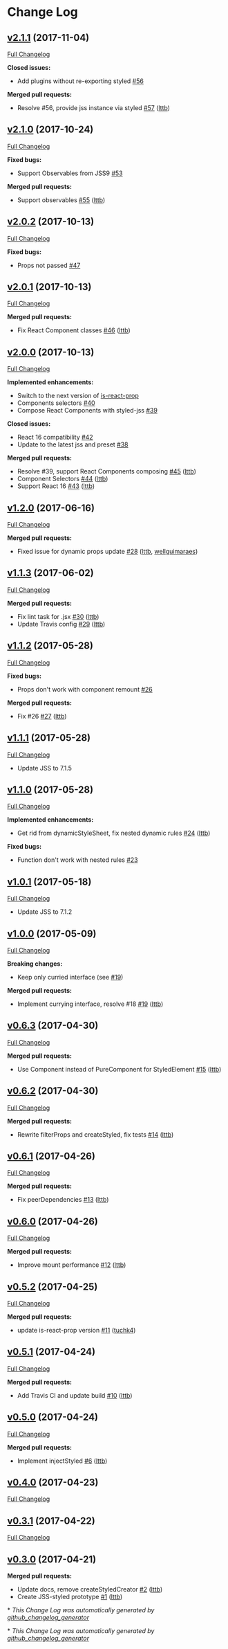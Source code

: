 # Change Log

## [v2.1.1](https://github.com/cssinjs/styled-jss/tree/v2.1.1) (2017-11-04)
[Full Changelog](https://github.com/cssinjs/styled-jss/compare/v0.3.0...v2.1.1)

**Closed issues:**

- Add plugins without re-exporting styled [\#56](https://github.com/cssinjs/styled-jss/issues/56)

**Merged pull requests:**

- Resolve \#56, provide jss instance via styled [\#57](https://github.com/cssinjs/styled-jss/pull/57) ([lttb](https://github.com/lttb))

## [v2.1.0](https://github.com/cssinjs/styled-jss/tree/v2.1.0) (2017-10-24)
[Full Changelog](https://github.com/cssinjs/styled-jss/compare/v0.3.0...v2.1.0)

**Fixed bugs:**

- Support Observables from JSS9 [\#53](https://github.com/cssinjs/styled-jss/issues/53)

**Merged pull requests:**

- Support observables [\#55](https://github.com/cssinjs/styled-jss/pull/55) ([lttb](https://github.com/lttb))

## [v2.0.2](https://github.com/cssinjs/styled-jss/tree/v2.0.2) (2017-10-13)
[Full Changelog](https://github.com/cssinjs/styled-jss/compare/v2.0.1...v2.0.2)

**Fixed bugs:**

- Props not passed [\#47](https://github.com/cssinjs/styled-jss/issues/47)

## [v2.0.1](https://github.com/cssinjs/styled-jss/tree/v2.0.1) (2017-10-13)
[Full Changelog](https://github.com/cssinjs/styled-jss/compare/v2.0.0...v2.0.1)

**Merged pull requests:**

- Fix React Component classes [\#46](https://github.com/cssinjs/styled-jss/pull/46) ([lttb](https://github.com/lttb))

## [v2.0.0](https://github.com/cssinjs/styled-jss/tree/v2.0.0) (2017-10-13)
[Full Changelog](https://github.com/cssinjs/styled-jss/compare/v0.3.0...v2.0.0)

**Implemented enhancements:**

- Switch to the next version of [is-react-prop](https://github.com/lttb/is-react-prop)
- Components selectors [\#40](https://github.com/cssinjs/styled-jss/issues/40)
- Compose React Components with styled-jss [\#39](https://github.com/cssinjs/styled-jss/issues/39)

**Closed issues:**

- React 16 compatibility [\#42](https://github.com/cssinjs/styled-jss/issues/42)
- Update to the latest jss and preset [\#38](https://github.com/cssinjs/styled-jss/issues/38)

**Merged pull requests:**

- Resolve \#39, support React Components composing [\#45](https://github.com/cssinjs/styled-jss/pull/45) ([lttb](https://github.com/lttb))
- Component Selectors [\#44](https://github.com/cssinjs/styled-jss/pull/44) ([lttb](https://github.com/lttb))
- Support React 16 [\#43](https://github.com/cssinjs/styled-jss/pull/43) ([lttb](https://github.com/lttb))

## [v1.2.0](https://github.com/cssinjs/styled-jss/tree/v1.2.0) (2017-06-16)
[Full Changelog](https://github.com/cssinjs/styled-jss/compare/v1.1.3...v1.2.0)

**Merged pull requests:**

- Fixed issue for dynamic props update [\#28](https://github.com/cssinjs/styled-jss/pull/28) ([lttb](https://github.com/lttb), [wellguimaraes](https://github.com/wellguimaraes))

## [v1.1.3](https://github.com/cssinjs/styled-jss/tree/v1.1.3) (2017-06-02)
[Full Changelog](https://github.com/cssinjs/styled-jss/compare/v1.1.2...v1.1.3)

**Merged pull requests:**

- Fix lint task for .jsx [\#30](https://github.com/cssinjs/styled-jss/pull/30) ([lttb](https://github.com/lttb))
- Update Travis config [\#29](https://github.com/cssinjs/styled-jss/pull/29) ([lttb](https://github.com/lttb))

## [v1.1.2](https://github.com/cssinjs/styled-jss/tree/v1.1.2) (2017-05-28)
[Full Changelog](https://github.com/cssinjs/styled-jss/compare/v1.1.1...v1.1.2)

**Fixed bugs:**

- Props don't work with component remount [\#26](https://github.com/cssinjs/styled-jss/issues/26)

**Merged pull requests:**

- Fix \#26 [\#27](https://github.com/cssinjs/styled-jss/pull/27) ([lttb](https://github.com/lttb))

## [v1.1.1](https://github.com/cssinjs/styled-jss/tree/v1.1.1) (2017-05-28)
[Full Changelog](https://github.com/cssinjs/styled-jss/compare/v1.1.0...v1.1.1)

- Update JSS to 7.1.5

## [v1.1.0](https://github.com/cssinjs/styled-jss/tree/v1.1.0) (2017-05-28)
[Full Changelog](https://github.com/cssinjs/styled-jss/compare/v1.0.1...v1.1.0)

**Implemented enhancements:**

- Get rid from dynamicStyleSheet, fix nested dynamic rules [\#24](https://github.com/cssinjs/styled-jss/pull/24) ([lttb](https://github.com/lttb))

**Fixed bugs:**

- Function don't work with nested rules [\#23](https://github.com/cssinjs/styled-jss/issues/23)

## [v1.0.1](https://github.com/cssinjs/styled-jss/tree/v1.0.1) (2017-05-18)
[Full Changelog](https://github.com/cssinjs/styled-jss/compare/v1.0.0...v1.0.1)

- Update JSS to 7.1.2

## [v1.0.0](https://github.com/cssinjs/styled-jss/tree/v1.0.0) (2017-05-09)
[Full Changelog](https://github.com/cssinjs/styled-jss/compare/v0.6.3...v1.0.0)

**Breaking changes:**

- Keep only curried interface (see [\#19](https://github.com/cssinjs/styled-jss/pull/19))

**Merged pull requests:**

- Implement currying interface, resolve \#18 [\#19](https://github.com/cssinjs/styled-jss/pull/19) ([lttb](https://github.com/lttb))

## [v0.6.3](https://github.com/cssinjs/styled-jss/tree/v0.6.3) (2017-04-30)
[Full Changelog](https://github.com/cssinjs/styled-jss/compare/v0.6.2...v0.6.3)

**Merged pull requests:**

- Use Component instead of PureComponent for StyledElement [\#15](https://github.com/cssinjs/styled-jss/pull/15) ([lttb](https://github.com/lttb))

## [v0.6.2](https://github.com/cssinjs/styled-jss/tree/v0.6.2) (2017-04-30)
[Full Changelog](https://github.com/cssinjs/styled-jss/compare/v0.6.1...v0.6.2)

**Merged pull requests:**

- Rewrite filterProps and createStyled, fix tests [\#14](https://github.com/cssinjs/styled-jss/pull/14) ([lttb](https://github.com/lttb))

## [v0.6.1](https://github.com/cssinjs/styled-jss/tree/v0.6.1) (2017-04-26)
[Full Changelog](https://github.com/cssinjs/styled-jss/compare/v0.6.0...v0.6.1)

**Merged pull requests:**

- Fix peerDependencies [\#13](https://github.com/cssinjs/styled-jss/pull/13) ([lttb](https://github.com/lttb))

## [v0.6.0](https://github.com/cssinjs/styled-jss/tree/v0.6.0) (2017-04-26)
[Full Changelog](https://github.com/cssinjs/styled-jss/compare/v0.5.2...v0.6.0)

**Merged pull requests:**

- Improve mount performance [\#12](https://github.com/cssinjs/styled-jss/pull/12) ([lttb](https://github.com/lttb))

## [v0.5.2](https://github.com/cssinjs/styled-jss/tree/v0.5.2) (2017-04-25)
[Full Changelog](https://github.com/cssinjs/styled-jss/compare/v0.5.1...v0.5.2)

**Merged pull requests:**

- update is-react-prop version [\#11](https://github.com/cssinjs/styled-jss/pull/11) ([tuchk4](https://github.com/tuchk4))

## [v0.5.1](https://github.com/cssinjs/styled-jss/tree/v0.5.1) (2017-04-24)
[Full Changelog](https://github.com/cssinjs/styled-jss/compare/v0.5.0...v0.5.1)

**Merged pull requests:**

- Add Travis CI and update build [\#10](https://github.com/cssinjs/styled-jss/pull/10) ([lttb](https://github.com/lttb))

## [v0.5.0](https://github.com/cssinjs/styled-jss/tree/v0.5.0) (2017-04-24)
[Full Changelog](https://github.com/cssinjs/styled-jss/compare/v0.4.0...v0.5.0)

**Merged pull requests:**

- Implement injectStyled [\#6](https://github.com/cssinjs/styled-jss/pull/6) ([lttb](https://github.com/lttb))

## [v0.4.0](https://github.com/cssinjs/styled-jss/tree/v0.4.0) (2017-04-23)
[Full Changelog](https://github.com/cssinjs/styled-jss/compare/v0.3.1...v0.4.0)

## [v0.3.1](https://github.com/cssinjs/styled-jss/tree/v0.3.1) (2017-04-22)
[Full Changelog](https://github.com/cssinjs/styled-jss/compare/v0.3.0...v0.3.1)

## [v0.3.0](https://github.com/cssinjs/styled-jss/tree/v0.3.0) (2017-04-21)
**Merged pull requests:**

- Update docs, remove createStyledCreator [\#2](https://github.com/cssinjs/styled-jss/pull/2) ([lttb](https://github.com/lttb))
- Create JSS-styled prototype [\#1](https://github.com/cssinjs/styled-jss/pull/1) ([lttb](https://github.com/lttb))



\* *This Change Log was automatically generated by [github_changelog_generator](https://github.com/skywinder/Github-Changelog-Generator)*


\* *This Change Log was automatically generated by [github_changelog_generator](https://github.com/skywinder/Github-Changelog-Generator)*
